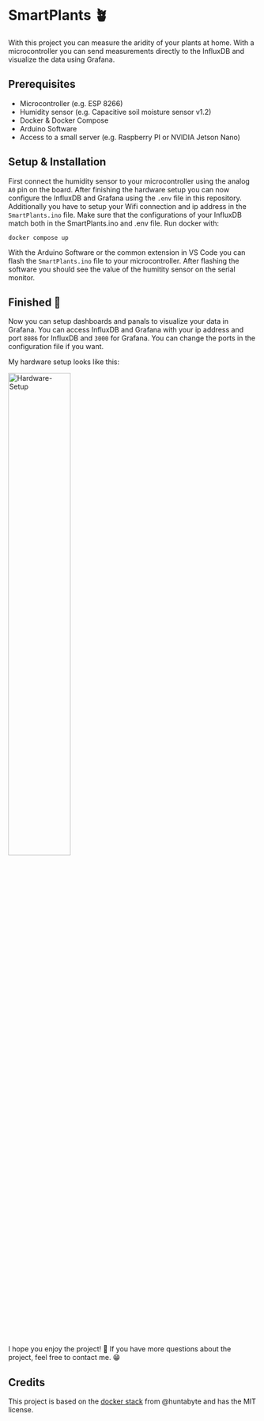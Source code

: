 # SmartPlants 🪴
With this project you can measure the aridity of your plants at home. With a microcontroller you can send measurements directly to the InfluxDB and visualize the data using Grafana. 

## Prerequisites
- Microcontroller (e.g. ESP 8266)
- Humidity sensor (e.g. Capacitive soil moisture sensor v1.2)
- Docker & Docker Compose
- Arduino Software
- Access to a small server (e.g. Raspberry PI or NVIDIA Jetson Nano)

## Setup & Installation
First connect the humidity sensor to your microcontroller using the analog `A0` pin on the board.
After finishing the hardware setup you can now configure the InfluxDB and Grafana using the `.env` file in this repository.
Additionally you have to setup your Wifi connection and ip address in the `SmartPlants.ino` file. Make sure that the configurations of your InfluxDB match both in the SmartPlants.ino and .env file. 
Run docker with:
```docker
docker compose up
```

With the Arduino Software or the common extension in VS Code you can flash the `SmartPlants.ino` file to your microcontroller.
After flashing the software you should see the value of the humitity sensor on the serial monitor. 

## Finished 🥳
Now you can setup dashboards and panals to visualize your data in Grafana. You can access InfluxDB and Grafana with your ip address and port `8086` for InfluxDB and `3000` for Grafana. You can change the ports in the configuration file if you want.

My hardware setup looks like this:

<img src="./static/aufbau.jped" alt="Hardware-Setup" width="50%"/>

I hope you enjoy the project! 🤗 If you have more questions about the project, feel free to contact me. 😁

## Credits
This project is based on the [docker stack](https://github.com/huntabyte/tig-stack) from @huntabyte and has the MIT license.


